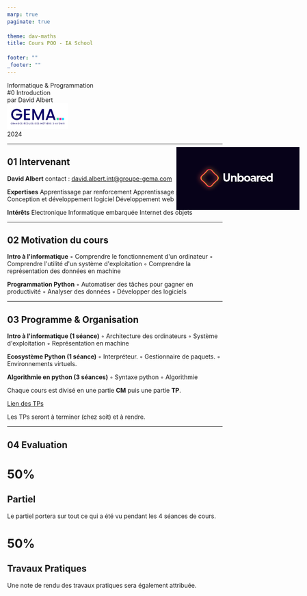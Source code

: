 ```yaml
---
marp: true
paginate: true

theme: dav-maths
title: Cours POO - IA School

footer: ""
_footer: ""
---
```


<!-- PARTIE 0 : Présentation du cours -->

<!-- _paginate: skip -->
<!-- _class: cover -->

<div class="coverBlockCenter">
<div class="coverModuleName">Informatique & Programmation</div>
<div class="coverCourseName"><span class="important">#0 </span>Introduction </div>
<div class="coverAuthor">par <span class="important">David Albert</span></div>
</div>

<img class="coverFooterLeft" style="background-color:#fff" height="60px" src="assets/img/logo-gema.png" />
<div class="coverYear coverFooterRight">2024</div>

---

<!-- PARTIE 1 : Encadrement -->
<!-- _class: huge -->
<div style="width:30%;position:absolute;right:5%; background-color:#070219;top:10%">
<img width="100%" src="./assets/img/LogoUnboared.png" />
</div>

## **01** Intervenant

**David Albert**
contact : david.albert.int@groupe-gema.com

**Expertises**
Apprentissage par renforcement
Apprentissage profond
Conception et développement logiciel
Développement web

**Intérêts**
Electronique
Informatique embarquée
Internet des objets

<!--
**Langages**
Français, Anglais, Python, C++, Javascript -->

---

<!-- PARTIE 2 : Motivation -->

## **02** Motivation du cours

<!-- _class: huge -->

**Intro à l'informatique**
◦ Comprendre le fonctionnement d'un ordinateur
◦ Comprendre l'utilité d'un système d'exploitation
◦ Comprendre la représentation des données en machine

**Programmation Python**
◦ Automatiser des tâches pour gagner en productivité
◦ Analyser des données
◦ Développer des logiciels

---

<!-- PARTIE 3 : Programme & organisation -->

## **03** Programme & Organisation

<!-- _class: huge -->

<div class="flex-horizontal">
<div class="flex-sm">

**Intro à l'informatique (1 séance)**
◦ Architecture des ordinateurs
◦ Système d'exploitation
◦ Représentation en machine

**Ecosystème Python (1 séance)**
◦ Interpréteur.
◦ Gestionnaire de paquets.
◦ Environnements virtuels.

**Algorithmie en python (3 séances)**
◦ Syntaxe python
◦ Algorithmie

</div>
<div class="flex-sm">

<div class="block warning">
<i class="block-icon fas fa-exclamation"></i>

Chaque cours est divisé en une partie **CM** puis une partie **TP**.

<!-- [Lien des CM](https://github.com/blavad/POO)  -->

[Lien des TPs](https://github.com/blavad/POO)

</div>

<div class="block note">
<i class="block-icon fas fa-info"></i>

Les TPs seront à terminer (chez soit) et à rendre.

</div>

</div>
</div>

---

<!-- PARTIE 4 : Evaluation -->

## **04** Evaluation

<!-- _class: huge bg2 -->

<div class="flex-horizontal" style="height:100%;">
<div class="flex-sm">
<div class="block" style="height:80%;">
<!-- <i class="block-icon fas fa-exclamation"></i> -->

# **50%**

## Partiel

Le partiel portera sur tout ce qui a été vu pendant les 4 séances de cours.

</div>
</div>
<div class="flex-sm">
<div class="block"style="height:80%;">

# **50%**

## Travaux Pratiques

Une note de rendu des travaux pratiques sera également attribuée.

</div>

</div>
